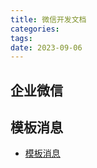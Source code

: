 ```yaml
---
title: 微信开发文档
categories: 
tags: 
date: 2023-09-06
---
```


## 企业微信


## 模板消息

- [模板消息](https://developers.weixin.qq.com/doc/offiaccount/Message_Management/Template_Message_Interface.html)